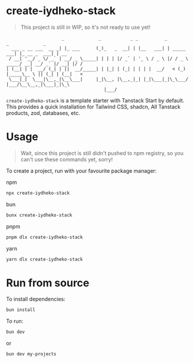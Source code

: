 # create-iydheko-stack
> This project is still in WIP, so it's not ready to use yet!

```
                     _             _           _ _          _                   _             _    
  ___ _ __ ___  __ _| |_ ___      (_)_   _  __| | |__   ___| | _____        ___| |_ __ _  ___| | __
 / __| '__/ _ \/ _` | __/ _ \_____| | | | |/ _` | '_ \ / _ \ |/ / _ \ _____/ __| __/ _` |/ __| |/ /
| (__| | |  __/ (_| | ||  __/_____| | |_| | (_| | | | |  __/   < (_) |_____\__ \ || (_| | (__|   < 
 \___|_|  \___|\__,_|\__\___|     |_|\__, |\__,_|_| |_|\___|_|\_\___/      |___/\__\__,_|\___|_|\_\
                                     |___/                                                         
```

`create-iydheko-stack` is a template starter with Tanstack Start by default. This provides a quick installation for Tailwind CSS, shadcn, All Tanstack products, zod, databases, etc. 

# Usage
> Wait, since this project is still didn't pushed to npm registry, so you can't use these commands yet, sorry!

To create a project, run with your favourite package manager:

npm
```bash
npx create-iydheko-stack
```

bun
```bash
bunx create-iydheko-stack
```

pnpm
```bash
pnpm dlx create-iydheko-stack
```

yarn
```bash
yarn dlx create-iydheko-stack
```

# Run from source

To install dependencies:

```bash
bun install
```

To run:

```bash
bun dev
```

or


```bash
bun dev my-projects
```
